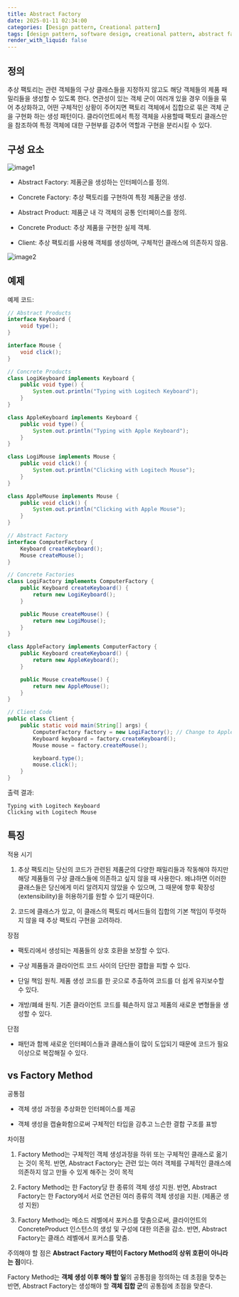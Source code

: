 ```yaml
---
title: Abstract Factory
date: 2025-01-11 02:34:00
categories: [Design pattern, Creational pattern]
tags: [design pattern, software design, creational pattern, abstract factory]
render_with_liquid: false
---
```


## 정의

추상 팩토리는 관련 객체들의 구상 클래스들을 지정하지 않고도 해당 객체들의 제품 패밀리들을 생성할 수 있도록 한다. 연관성이 있는 객체 군이 여러개 있을 경우 이들을 묶어 추상화하고, 어떤 구체적인 상황이 주어지면 팩토리 객체에서 집합으로 묶은 객체 군을 구현화 하는 생성 패턴이다. 클라이언트에서 특정 객체을 사용할때 팩토리 클래스만을 참조하여 특정 객체에 대한 구현부를 감추어 역할과 구현을 분리시킬 수 있다.

## 구성 요소

![image1](https://refactoring.guru/images/patterns/diagrams/abstract-factory/structure-2x.png)

+ Abstract Factory: 제품군을 생성하는 인터페이스를 정의.

+ Concrete Factory: 추상 팩토리를 구현하여 특정 제품군을 생성.

+ Abstract Product: 제품군 내 각 객체의 공통 인터페이스를 정의.

+ Concrete Product: 추상 제품을 구현한 실제 객체.

+ Client: 추상 팩토리를 사용해 객체를 생성하며, 구체적인 클래스에 의존하지 않음.

![image2](https://reactiveprogramming.io/_next/image?url=%2Fbooks%2Fpatterns%2Fimg%2Fpatterns-articles%2Fabstract-factory-diagram.png&w=3840&q=75)

## 예제

예제 코드: 

```java
// Abstract Products
interface Keyboard {
    void type();
}

interface Mouse {
    void click();
}

// Concrete Products
class LogiKeyboard implements Keyboard {
    public void type() {
        System.out.println("Typing with Logitech Keyboard");
    }
}

class AppleKeyboard implements Keyboard {
    public void type() {
        System.out.println("Typing with Apple Keyboard");
    }
}

class LogiMouse implements Mouse {
    public void click() {
        System.out.println("Clicking with Logitech Mouse");
    }
}

class AppleMouse implements Mouse {
    public void click() {
        System.out.println("Clicking with Apple Mouse");
    }
}

// Abstract Factory
interface ComputerFactory {
    Keyboard createKeyboard();
    Mouse createMouse();
}

// Concrete Factories
class LogiFactory implements ComputerFactory {
    public Keyboard createKeyboard() {
        return new LogiKeyboard();
    }

    public Mouse createMouse() {
        return new LogiMouse();
    }
}

class AppleFactory implements ComputerFactory {
    public Keyboard createKeyboard() {
        return new AppleKeyboard();
    }

    public Mouse createMouse() {
        return new AppleMouse();
    }
}

// Client Code
public class Client {
    public static void main(String[] args) {
        ComputerFactory factory = new LogiFactory(); // Change to AppleFactory for Apple products
        Keyboard keyboard = factory.createKeyboard();
        Mouse mouse = factory.createMouse();

        keyboard.type();
        mouse.click();
    }
}   
```

출력 결과: 

```text
Typing with Logitech Keyboard
Clicking with Logitech Mouse
```

## 특징

적용 시기

1. 추상 팩토리는 당신의 코드가 관련된 제품군의 다양한 패밀리들과 작동해야 하지만 해당 제품들의 구상 클래스들에 의존하고 싶지 않을 때 사용한다. 왜냐하면 이러한 클래스들은 당신에게 미리 알려지지 않았을 수 있으며, 그 때문에 향후 확장성​(extensibility)​을 허용하기를 원할 수 있기 때문이다.

2. 코드에 클래스가 있고, 이 클래스의 팩토리 메서드들의 집합의 기본 책임이 뚜렷하지 않을 때 추상 팩토리 구현을 고려하라.

장점

+ 팩토리에서 생성되는 제품들의 상호 호환을 보장할 수 있다.

+ 구상 제품들과 클라이언트 코드 사이의 단단한 결합을 피할 수 있다.

+ 단일 책임 원칙. 제품 생성 코드를 한 곳으로 추출하여 코드를 더 쉽게 유지보수할 수 있다.

+ 개방/폐쇄 원칙. 기존 클라이언트 코드를 훼손하지 않고 제품의 새로운 변형들을 생성할 수 있다.

단점

+ 패턴과 함께 새로운 인터페이스들과 클래스들이 많이 도입되기 때문에 코드가 필요 이상으로 복잡해질 수 있다.

## vs Factory Method

공통점

+ 객체 생성 과정을 추상화한 인터페이스를 제공

+ 객체 생성을 캡슐화함으로써 구체적인 타입을 감추고 느슨한 결합 구조를 표방

차이점

1. Factory Method는 구체적인 객체 생성과정을 하위 또는 구체적인 클래스로 옮기는 것이 목적. 반면, Abstract Factory는 관련 있는 여러 객체를 구체적인 클래스에 의존하지 않고 만들 수 있게 해주는 것이 목적

2. Factory Method는 한 Factory당 한 종류의 객체 생성 지원. 반면, Abstract Factory는 한 Factory에서 서로 연관된 여러 종류의 객체 생성을 지원. (제품군 생성 지원)

3. Factory Method는 메소드 레벨에서 포커스를 맞춤으로써, 클라이언트의 ConcreteProduct 인스턴스의 생성 및 구성에 대한 의존을 감소.
반면, Abstract Factory는 클래스 레벨에서 포커스를 맞춤.

주의해야 할 점은 **Abstract Factory 패턴이 Factory Method의 상위 호환이 아니라는 점**이다.

Factory Method는 **객체 생성 이후 해야 할 일**의 공통점을 정의하는 데 초점을 맞추는 반면, Abstract Factory는 생성해야 할 **객체 집합 군**의
공통점에 초점을 맞춘다.
